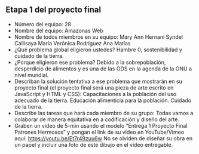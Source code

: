 ## Etapa 1 del proyecto final

- Número del equipo: 28
- Nombre del equipo: Amazonas Web
- Nombre de todos miembros en su equipo:
Mary Ann Hernani
Syndel Callisaya
María Verónica Rodríguez
Ana Matías
- ¿Qué problema global eligieron ustedes?
Hambre 0, sostenibilidad y cuidado de la tierra. 
- ¿Porque eligieron ese problema?
Debido a la sobrepoblación, desperdicio de alimentos y es una de las ODS en la agenda de la ONU a nivel mundial.
- Describan la solución tentativa a ese problema que mostrarán en su proyecto final (el proyecto final será una pieza de arte escrito en JavaScript y HTML y CSS):
Capacitaciones a la población del uso adecuado de la tierra.
Educación alimenticia para la población.
Cuidado de la tierra.
- Describe las tareas que hará cada miembro de su grupo: 
Todas vamos a colaborar de manera equitativa en a codificación y diseño del arte.
- Graben un video de 5-min usando el modelo “Entrega 1 Proyecto Final Patrones Hermosos” y pongan el link de su vídeo en YouTube/Vimeo aquí:
https://youtu.be/Et7r49zuu6w
No se olviden de diseñar su obra en un papel y incluir una foto de este dibujo en el vídeo entregable.
